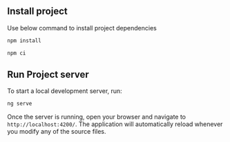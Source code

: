 ## Install project

Use below command to install project dependencies

```bash
npm install
```

```bash
npm ci
```

## Run Project server

To start a local development server, run:

```bash
ng serve
```

Once the server is running, open your browser and navigate to `http://localhost:4200/`. The application will automatically reload whenever you modify any of the source files.
